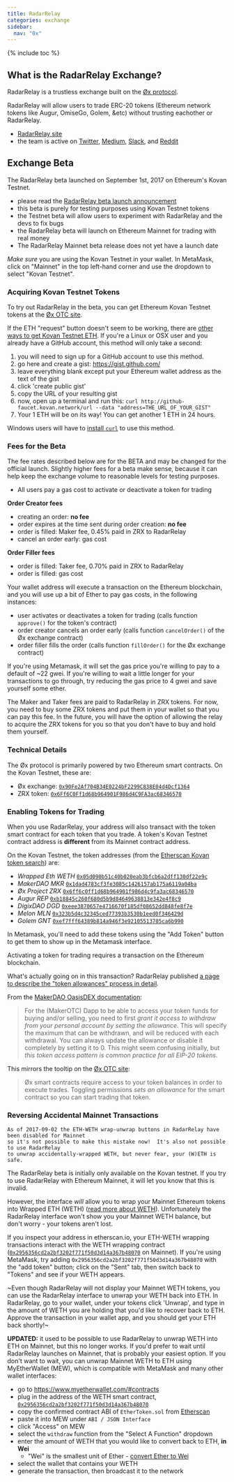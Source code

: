 ```yaml
---
title: RadarRelay
categories: exchange
sidebar:
  nav: "0x"
---
```


{% include toc %}

## What is the RadarRelay Exchange?

RadarRelay is a trustless exchange built on the [Øx protocol](/0x).

RadarRelay will allow users to trade ERC-20 tokens (Ethereum network tokens like Augur, OmiseGo, Golem, &etc) without trusting eachother or RadarRelay.

+ [RadarRelay site](https://radarrelay.com/)
+ the team is active on [Twitter](https://twitter.com/RadarRelay), [Medium](https://medium.com/@radarrelay), [Slack](https://radarrelay.slack.com/), and [Reddit](https://www.reddit.com/r/Radar_Relay/)

## Exchange Beta

The RadarRelay beta launched on September 1st, 2017 on Ethereum's Kovan Testnet.
+ please read the [RadarRelay beta launch announcement](https://medium.com/@RadarRelay/signal-power-achieved-94470b18156f)
+ this beta is purely for testing purposes using Kovan Testnet tokens
+ the Testnet beta will allow users to experiment with RadarRelay and the devs to fix bugs
+ the RadarRelay beta will launch on Ethereum Mainnet for trading with real money
+ The RadarRelay Mainnet beta release does not yet have a launch date

_Make sure_ you are using the Kovan Testnet in your wallet.  In MetaMask, click on "Mainnet" in the top left-hand corner and use the dropdown to select "Kovan Testnet".

### Acquiring Kovan Testnet Tokens

To try out RadarRelay in the beta, you can get Ethereum Kovan Testnet tokens at the [Øx OTC site][ox-otc].

If the ETH "request" button doesn't seem to be working, there are [other ways to get Kovan Testnet ETH](https://github.com/kovan-testnet/faucet).  If you're a Linux or OSX user and you already have a GitHub account, this method will only take a second:

1. you will need to sign up for a GitHub account to use this method.
2. go here and create a gist: https://gist.github.com/
3. leave everything blank except put your Ethereum wallet address as the text of the gist
4. click 'create public gist'
5. copy the URL of your resulting gist
6. now, open up a terminal and run this: `curl http://github-faucet.kovan.network/url --data "address=THE_URL_OF_YOUR_GIST"`
7. Your 1 ETH will be on its way! You can get another 1 ETH in 24 hours.

Windows users will have to [install `curl`](https://curl.haxx.se/download.html) to use this method.

### Fees for the Beta

The fee rates described below are for the BETA and may be changed for the official launch.  Slightly higher fees for a beta make sense, because it can help keep the exchange volume to reasonable levels for testing purposes.

+ All users pay a gas cost to activate or deactivate a token for trading

**Order Creator fees**
+ creating an order: **no fee**
+ order expires at the time sent during order creation: **no fee**
+ order is filled: Maker fee, 0.45% paid in ZRX to RadarRelay
+ cancel an order early: gas cost

**Order Filler fees**
+ order is filled: Taker fee, 0.70% paid in ZRX to RadarRelay
+ order is filled: gas cost

Your wallet address will execute a transaction on the Ethereum blockchain, and you will use up a bit of Ether to pay gas costs, in the following instances:
+ user activates or deactivates a token for trading (calls function `approve()` for the token's contract)
+ order creator cancels an order early (calls function `cancelOrder()` of the Øx exchange contract)
+ order filler fills the order (calls function `fillOrder()` for the Øx exchange contract)

If you're using Metamask, it will set the gas price you're willing to pay to a default of ~22 gwei. If you're willing to wait a little longer for your transactions to go through, try reducing the gas price to 4 gwei and save yourself some ether.

The Maker and Taker fees are paid to RadarRelay in ZRX tokens. For now, you need to buy some ZRX tokens and put them in your wallet so that you can pay this fee.  In the future, you will have the option of allowing the relay to acquire the ZRX tokens for you so that you don't have to buy and hold them yourself.

### Technical Details

The Øx protocol is primarily powered by two Ethereum smart contracts.  On the Kovan Testnet, these are:
+ Øx exchange: [`0x90Fe2Af704B34E0224bF2299C838E04d4Dcf1364`][add-exchange]
+ ZRX token:   [`0x6Ff6C0Ff1d68b964901F986d4C9FA3ac68346570`][add-zrx]

### Enabling Tokens for Trading

When you use RadarRelay, your address will also transact with the token smart contract for each token that you trade.  A token's Kovan Testnet contract address is **different** from its Mainnet contract address.

On the Kovan Testnet, the token addresses (from the [Etherscan Kovan token search][es-kovan-tokens]) are:

+ *Wrapped Eth WETH* [`0x05d090b51c40b020eab3bfcb6a2dff130df22e9c`][add-weth]
+ *MakerDAO MKR* [`0x1dad4783cf3fe3085c1426157ab175a6119a04ba`][add-mkr]
+ *Øx Project ZRX* [`0x6ff6c0ff1d68b964901f986d4c9fa3ac68346570`][add-zrx]
+ *Augur REP* [`0xb18845c260f680d5b9d84649638813e342e4f8c9`][add-rep]
+ *DigixDAO DGD* [`0xeee3870657e4716670f185df08652dd848fe8f7e`][add-dgd]
+ *Melon MLN* [`0x323b5d4c32345ced77393b3530b1eed0f346429d`][add-mln]
+ *Golem GNT* [`0xef7fff64389b814a946f3e92105513705ca6b990`][add-gnt]

In Metamask, you'll need to add these tokens using the "Add Token" button to get them to show up in the Metamask interface.

Activating a token for trading requires a transaction on the Ethereum blockchain.

What's actually going on in this transaction?  RadarRelay published [a page to describe the "token allowances" process in detail](http://tokenallowance.io).

From the [MakerDAO OasisDEX documentation][makerdao-docs]:
> For the (MakerOTC) Dapp to be able to access your token funds for buying and/or selling, you need to first *grant it access to withdraw from your personal account by setting the allowance*. This will specify the maximum that can be withdrawn, and will be reduced with each withdrawal. You can always update the allowance or disable it completely by setting it to 0. This might seem confusing initially, but *this token access pattern is common practice for all EIP-20 tokens*.

This mirrors the tooltip on the [Øx OTC site][ox-otc]:
> Øx smart contracts require access to your token balances in order to execute trades. Toggling permissions *sets an allowance* for the smart contract so you can start trading that token.

### Reversing Accidental Mainnet Transactions

```text
As of 2017-09-02 the ETH-WETH wrap-unwrap buttons in RadarRelay have been disabled for Mainnet
so it's not possible to make this mistake now!  It's also not possible to use RadarRelay
to unwrap accidentally-wrapped WETH, but never fear, your (W)ETH is safe.
```

The RadarRelay beta is initially only available on the Kovan testnet.  If you try to use RadarRelay with Ethereum Mainnet, it will let you know that this is invalid.

However, the interface _will_ allow you to wrap your Mainnet Ethereum tokens into Wrapped ETH (WETH) ([read more about WETH](https://weth.io)).  Unfortunately the RadarRelay interface won't show you your Mainnet WETH balance, but don't worry - your tokens aren't lost.

If you inspect your address in etherscan.io, your ETH-WETH wrapping transactions interact with the WETH wrapping contract ([`0x2956356cd2a2bf3202f771f50d3d14a367b48070`][add-mainnet-weth] on Mainnet).  If you're using MetaMask, try adding `0x2956356cd2a2bf3202f771f50d3d14a367b48070` with the "add token" button; click on the "Sent" tab, then switch back to "Tokens" and see if your WETH appears.

~Even though RadarRelay will not display your Mainnet WETH tokens, you can use the RadarRelay interface to unwrap your WETH back into ETH.  In RadarRelay, go to your wallet, under your tokens click 'Unwrap', and type in the amount of WETH you are holding that you'd like to recover back to ETH.  Approve the transaction in your wallet app, and you should get your ETH back shortly!~

**UPDATED:** it used to be possible to use RadarRelay to unwrap WETH into ETH on Mainnet, but this no longer works.  If you'd prefer to wait until RadarRelay launches on Mainnet, that is probably your easiest option.  If you don't want to wait, you can unwrap Mainnet WETH to ETH using MyEtherWallet (MEW), which is compatible with MetaMask and many other wallet interfaces:

+ go to <https://www.myetherwallet.com/#contracts>
+ plug in the address of the WETH smart contract, [`0x2956356cd2a2bf3202f771f50d3d14a367b48070`][add-mainnet-weth]
+ copy the confirmed contract ABI of `EtherToken.sol` from [Etherscan](https://etherscan.io/address/0x2956356cd2a2bf3202f771f50d3d14a367b48070#code)
+ paste it into MEW under `ABI / JSON Interface`
+ click "Access" on MEW
+ select the `withdraw` function from the "Select A Function" dropdown
+ enter the amount of WETH that you would like to convert back to ETH, **in Wei**
  + "Wei" is the smallest unit of Ether - [convert Ether to Wei](https://etherconverter.online/)
+ select the wallet that contains your WETH
+ generate the transaction, then broadcast it to the network


[es-kovan-tokens]: https://kovan.etherscan.io/token-search
[makerdao-docs]: https://github.com/OasisDEX/oasis/wiki#allowance
[ox-otc]: https://0xproject.com/portal/balances
[add-mainnet-weth]: https://etherscan.io/address/0x2956356cd2a2bf3202f771f50d3d14a367b48070
[add-weth]: https://kovan.etherscan.io/address/0x05d090b51c40b020eab3bfcb6a2dff130df22e9c
[add-mkr]: https://kovan.etherscan.io/address/0x1dad4783cf3fe3085c1426157ab175a6119a04ba
[add-rep]: https://kovan.etherscan.io/address/0xb18845c260f680d5b9d84649638813e342e4f8c9
[add-dgd]: https://kovan.etherscan.io/address/0xeee3870657e4716670f185df08652dd848fe8f7e
[add-mln]: https://kovan.etherscan.io/address/0x323b5d4c32345ced77393b3530b1eed0f346429d
[add-gnt]: https://kovan.etherscan.io/address/0xef7fff64389b814a946f3e92105513705ca6b990
[add-exchange]: https://kovan.etherscan.io/address/0x90Fe2Af704B34E0224bF2299C838E04d4Dcf1364#code
[add-zrx]: https://kovan.etherscan.io/address/0x6Ff6C0Ff1d68b964901F986d4C9FA3ac68346570#code
